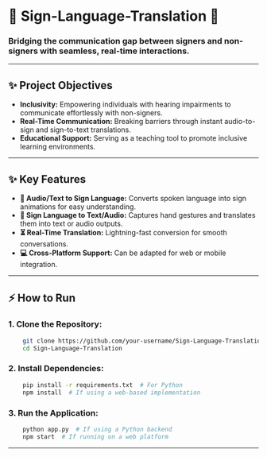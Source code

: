 # 🌟 Sign-Language-Translation 🌟

### Bridging the communication gap between signers and non-signers with seamless, real-time interactions.

---

## ✨ Project Objectives
- **Inclusivity:** Empowering individuals with hearing impairments to communicate effortlessly with non-signers.
- **Real-Time Communication:** Breaking barriers through instant audio-to-sign and sign-to-text translations.
- **Educational Support:** Serving as a teaching tool to promote inclusive learning environments.

---

## ✨ Key Features
- **🎤 Audio/Text to Sign Language:** Converts spoken language into sign animations for easy understanding.
- **💪 Sign Language to Text/Audio:** Captures hand gestures and translates them into text or audio outputs.
- **⏳ Real-Time Translation:** Lightning-fast conversion for smooth conversations.
- **💻 Cross-Platform Support:** Can be adapted for web or mobile integration.

---

## ⚡ How to Run
### 1. Clone the Repository:
```bash
    git clone https://github.com/your-username/Sign-Language-Translation.git
    cd Sign-Language-Translation
```

### 2. Install Dependencies:
```bash
    pip install -r requirements.txt  # For Python
    npm install  # If using a web-based implementation
```

### 3. Run the Application:
```bash
    python app.py  # If using a Python backend
    npm start  # If running on a web platform
```

---





